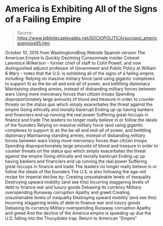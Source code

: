 # America is Exhibiting All of the Signs of a Failing Empire

> Source: https://www.bibliotecapleyades.net/SOCIOPOLITICA/sociopol_americanempire95.htm

October 10, 2015
from WashingtonsBlog Website
Spanish version
The American Empire Is Quickly Declining
Consummate insider Colonel Lawrence Wilkerson - former chief of staff to Colin Powell, and now distinguished adjunct professor of Government and Public Policy at William & Mary - notes that the U.S. is exhibiting all of the signs of a failing empire, including:
Relying on massive military force (and using gigantic complexes to support it) as the be-all and end-all of power, and belittling diplomacy Maintaining standing armies, instead of disbanding military forces between wars Using more mercenary forces than citizen troops Spending disproportionately large amounts of blood and treasure in order to counter threats on the status quo which simply exacerbates the threat against the empire Going ethically and morally bankrupt Ending up up having bankers and financiers end up running the real power Suffering great hiccups in finance and trade The leaders no longer really believe in or follow the ideals of the founders
Relying on massive military force (and using gigantic complexes to support it) as the be-all and end-all of power, and belittling diplomacy
Maintaining standing armies, instead of disbanding military forces between wars
Using more mercenary forces than citizen troops
Spending disproportionately large amounts of blood and treasure in order to counter threats on the status quo which simply exacerbates the threat against the empire
Going ethically and morally bankrupt
Ending up up having bankers and financiers end up running the real power
Suffering great hiccups in finance and trade
The leaders no longer really believe in or follow the ideals of the founders
The U.S. is also following the age-old recipe for imperial decline by:
Creating unsustainable levels of inequality Destroying upward mobility (and see this) Incurring staggering levels of debt to finance war and luxury goods Debasing its currency Military overspending Runaway corruption Apathy and greed
Creating unsustainable levels of inequality
Destroying upward mobility (and see this)
Incurring staggering levels of debt to finance war and luxury goods
Debasing its currency
Military overspending
Runaway corruption
Apathy and greed
And the decline of the America empire is speeding up due the U.S. falling into the Thucydides trap.
Return to American "Empire"
